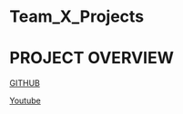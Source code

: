 # Team_X_Projects

# PROJECT OVERVIEW
[GITHUB](https://github.com/Dipanjan33/Team_X_Projects)

[Youtube](https://www.youtube.com/)
